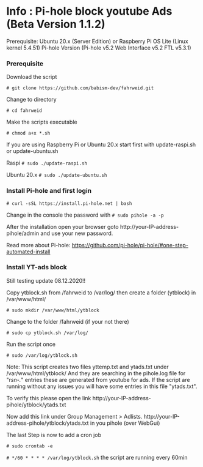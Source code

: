 # Info : Pi-hole block youtube Ads (Beta Version 1.1.2)
Prerequisite: Ubuntu 20.x (Server Edition) or Raspberry Pi OS Lite (Linux kernel 5.4.51)
Pi-hole Version (Pi-hole v5.2 Web Interface v5.2 FTL v5.3.1)

### Prerequisite

Download the script

`# git clone https://github.com/babism-dev/fahrweid.git`

Change to directory

`# cd fahrweid`

Make the scripts executable

`# chmod a+x *.sh`

If you are using Raspberry Pi or Ubuntu 20.x start first with update-raspi.sh or update-ubuntu.sh

Raspi
`# sudo ./update-raspi.sh`

Ubuntu 20.x
`# sudo ./update-ubuntu.sh`

### Install Pi-hole and first login

`# curl -sSL https://install.pi-hole.net | bash`

Change in the console the password with `# sudo pihole -a -p`

After the installation open your browser goto http://your-IP-address-pihole/admin and use your new password.

Read more about Pi-hole: https://github.com/pi-hole/pi-hole/#one-step-automated-install

### Install YT-ads block

Still testing update 08.12.2020!!

Copy ytblock.sh from /fahrweid to /var/log/ then create a folder (ytblock) in /var/www/html/

`# sudo mkdir /var/www/html/ytblock`

Change to the folder /fahrweid (if your not there)

`# sudo cp ytblock.sh /var/log/`

Run the script once

`# sudo /var/log/ytblock.sh`

Note: This script creates two files yttemp.txt and ytads.txt under /var/www/html/ytblock/ And they are searching in the pihole.log file for "r*sn-.*" entries these are generated from youtube for ads. If the script are running without any issues you will have some entries in this file "ytads.txt".

To verify this please open the link http://your-IP-address-pihole/ytblock/ytads.txt

Now add this link under Group Management > Adlists. http://your-IP-address-pihole/ytblock/ytads.txt in you pihole (over WebGui)

The last Step is now to add a cron job

`# sudo crontab -e`

`# */60 * * * * /var/log/ytblock.sh` the script are running every 60min
